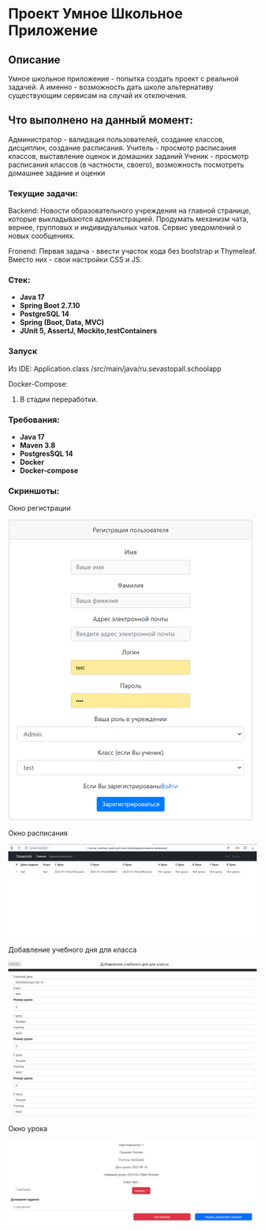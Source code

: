 # Проект Умное Школьное Приложение

## Описание
Умное школьное приложение - попытка создать проект с реальной задачей. А именно - возможность дать школе альтернативу существующим сервисам на случай их отключения. 

## Что выполнено на данный момент:
Администратор - валидация пользователей, создание классов, дисциплин, создание расписания.
Учитель - просмотр расписания классов, выставление оценок и домашних заданий
Ученик - просмотр расписания классов (в частности, своего), возможность посмотреть домашнее задание и оценки

### Текущие задачи:
Backend:
Новости образовательного учреждения на главной странице, которые выкладываются администрацией.
Продумать механизм чата, вернее, групповых и индивидуальных чатов. 
Сервис уведомлений о новых сообщениях.

Fronend:
Первая задача - ввести участок кода без bootstrap и Thymeleaf. Вместо них - свои настройки CSS и JS.  

### Стек:
- **Java 17**
- **Spring Boot 2.7.10**
- **PostgreSQL 14**
- **Spring (Boot, Data, MVC)**
- **JUnit 5, AssertJ, Mockito,testContainers**

### Запуск
Из IDE: Application.class /src/main/java/ru.sevastopall.schoolapp

Docker-Compose:
1. В стадии переработки. 

### Требования:
- **Java 17**
- **Maven 3.8**
- **PostgresSQL 14**
- **Docker**
- **Docker-compose**

### Скриншоты:
Окно регистрации


![](src//main/resources/static/Register.png)

Окно расписания


![](src//main/resources/static/ClassesSchedule.png)

Добавление учебного дня для класса


![](src/main/resources/static/createClassDay.png)

Окно урока 

![](src/main/resources/static/LessonScreen.png)


